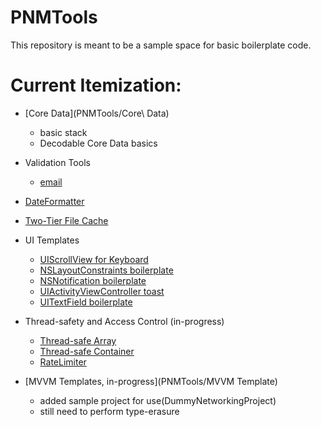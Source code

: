 #  PNMTools

This repository is meant to be a sample space for basic boilerplate code.

# Current Itemization:

* [Core Data](PNMTools/Core\ Data)
    * basic stack
    * Decodable Core Data basics

* Validation Tools
    * [email](PNMTools/ValidationTools)

* [DateFormatter](PNMTools/Foundation)

* [Two-Tier File Cache](PNMTools/Files)

* UI Templates
    * [UIScrollView for Keyboard](PNMTools/UIKit/ScrollView+Keyboard.swift)
    * [NSLayoutConstraints boilerplate](PNMTools/UIKit/ScrollView+Keyboard.swift)
    * [NSNotification boilerplate](PNMTools/UIKit/ScrollView+Keyboard.swift)
    * [UIActivityViewController toast](PNMTools/UIKit/ScrollView+Keyboard.swift)
    * [UITextField boilerplate](PNMTools/UIKit/ScrollView+Keyboard.swift)

* Thread-safety and Access Control (in-progress)
    * [Thread-safe Array](PNMTools/Multithreading/Thread-safety/BarrierArray.swift)
    * [Thread-safe Container](PNMTools/Multithreading/Thread-safety/BarrierValue.swift)
    * [RateLimiter](PNMTools/Multithreading/Thread-safety/BarrierArray.swift)


* [MVVM Templates, in-progress](PNMTools/MVVM Template)
    * added sample project for use(DummyNetworkingProject)
    * still need to perform type-erasure
